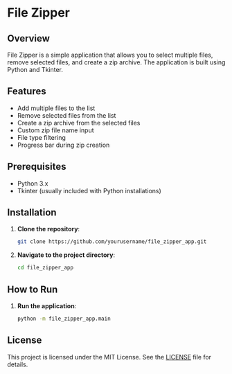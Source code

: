 # File Zipper

## Overview

File Zipper is a simple application that allows you to select multiple files, remove selected files, and create a zip archive. The application is built using Python and Tkinter.

## Features

- Add multiple files to the list
- Remove selected files from the list
- Create a zip archive from the selected files
- Custom zip file name input
- File type filtering
- Progress bar during zip creation

## Prerequisites

- Python 3.x
- Tkinter (usually included with Python installations)

## Installation

1. **Clone the repository**:
    ```bash
    git clone https://github.com/yourusername/file_zipper_app.git
    ```

2. **Navigate to the project directory**:
    ```bash
    cd file_zipper_app
    ```

## How to Run

1. **Run the application**:
    ```bash
    python -m file_zipper_app.main
    ```

## License

This project is licensed under the MIT License. See the [LICENSE](LICENSE) file for details.
